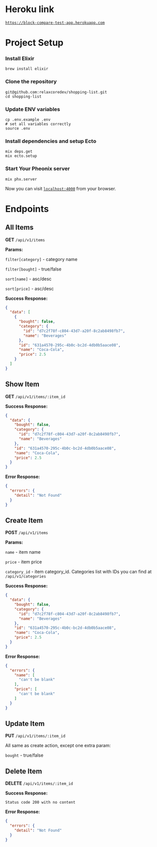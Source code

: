 # Heroku link
[`https://block-compare-test-app.herokuapp.com`](https://block-compare-test-app.herokuapp.com)

# Project Setup
### Install Elixir
```shell
brew install elixir
```
### Clone the repository
```shell
git@github.com:relaxcoredev/shopping-list.git
cd shopping-list
```
### Update ENV variables
```shell
cp .env.example .env
# set all variables correctly
source .env
```
### Install dependencies and setup Ecto
```shell
mix deps.get
mix ecto.setup
```
### Start Your Pheonix server
```shell
mix phx.server
```

Now you can visit [`localhost:4000`](http://localhost:4000) from your browser.

# Endpoints

## All Items

**GET** `/api/v1/items`
  
**Params:**

`filter[category]` - category name

`filter[bought]` - true/false 

`sort[name]` - asc/desc

`sort[price]` - asc/desc

**Success Response:**

```json
{
  "data": [
    {
      "bought": false,
      "category": {
        "id": "d7c2f78f-c804-43d7-a20f-8c2ab8498fb7",
        "name": "Beverages"
      },
      "id": "631a4570-295c-4b0c-bc2d-4db0b5aace08",
      "name": "Coca-Cola",
      "price": 2.5
    }
  ]
}
```

## Show Item

**GET** `/api/v1/items/:item_id`

**Success Response:**

```json
{
  "data": {
    "bought": false,
    "category": {
      "id": "d7c2f78f-c804-43d7-a20f-8c2ab8498fb7",
      "name": "Beverages"
    },
    "id": "631a4570-295c-4b0c-bc2d-4db0b5aace08",
    "name": "Coca-Cola",
    "price": 2.5
  }
}
```

**Error Response:**

```json
{
  "errors": {
    "detail": "Not Found"
  }
}
```

## Create Item

**POST** `/api/v1/items`

**Params:**

`name` - item name

`price` - item price 

`category_id` - item category_id. Categories list with IDs you can find at `/api/v1/categories`

**Success Response:**

```json
{
  "data": {
    "bought": false,
    "category": {
      "id": "d7c2f78f-c804-43d7-a20f-8c2ab8498fb7",
      "name": "Beverages"
    },
    "id": "631a4570-295c-4b0c-bc2d-4db0b5aace08",
    "name": "Coca-Cola",
    "price": 2.5
  }
}
```

**Error Response:**

```json
{
  "errors": {
    "name": [
      "can't be blank"
    ],
    "price": [
      "can't be blank"
    ]
  }
}
```

## Update Item

**PUT** `/api/v1/items/:item_id`

All same as create action, except one extra param:

`bought` - true/false

## Delete Item

**DELETE** `/api/v1/items/:item_id`

**Success Response:**

`Status code 200 with no content`

**Error Response:**

```json
{
  "errors": {
    "detail": "Not Found"
  }
}
```
